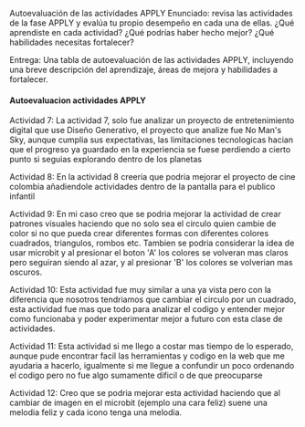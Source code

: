 Autoevaluación de las actividades APPLY
Enunciado: revisa las actividades de la fase APPLY y evalúa tu propio desempeño en cada una de ellas. 
¿Qué aprendiste en cada actividad? ¿Qué podrías haber hecho mejor? ¿Qué habilidades necesitas fortalecer?

Entrega: Una tabla de autoevaluación de las actividades APPLY, incluyendo una breve descripción del aprendizaje, áreas de mejora y habilidades a fortalecer.

#### Autoevaluacion actividades APPLY
Actividad 7: La actividad 7, solo fue analizar un proyecto de entretenimiento digital que use Diseño Generativo, el proyecto que analize fue No Man's Sky, aunque cumplia sus expectativas, las limitaciones tecnologicas
hacian que el progreso ya guardado en la experiencia se fuese perdiendo a cierto punto si seguias explorando dentro de los planetas

Actividad 8: En la actividad 8 creeria que  podria mejorar el proyecto de cine colombia añadiendole actividades dentro de la pantalla para el publico infantil

Actividad 9: En mi caso creo que se podria mejorar la actividad de crear patrones visuales haciendo que no solo sea el circulo quien cambie de color si no que pueda crear diferentes formas con diferentes colores cuadrados,
triangulos, rombos etc. Tambien se podria considerar la idea de usar microbit y al presionar el boton 'A' los colores se volveran mas claros pero seguiran siendo al azar, y al presionar 'B' los colores se volverian mas oscuros.

Actividad 10: Esta actividad fue muy similar a una ya vista pero con la diferencia que nosotros tendriamos que cambiar el circulo por un cuadrado, esta actividad fue mas que todo para analizar el codigo y entender mejor
como funcionaba y poder experimentar mejor a futuro con esta clase de actividades.

Actividad 11: Esta actividad si me llego a costar mas tiempo de lo esperado, aunque pude encontrar facil las herramientas y codigo en la web que me ayudaria a hacerlo, igualmente si me llegue a confundir un poco ordenando 
el codigo pero no fue algo sumamente dificil o de que preocuparse

Actividad 12: Creo que se podria mejorar esta actividad haciendo que al cambiar de imagen en el microbit (ejemplo una cara feliz) suene una melodia feliz y cada icono tenga una melodia.

